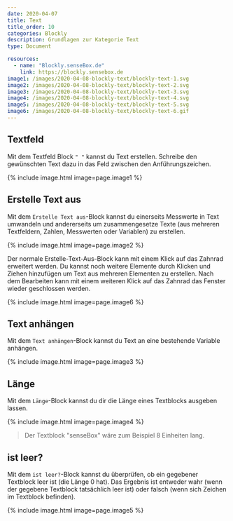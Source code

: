 ```yaml
---
date: 2020-04-07
title: Text
title_order: 10
categories: Blockly
description: Grundlagen zur Kategorie Text
type: Document

resources:
  - name: "Blockly.senseBox.de"
    link: https://blockly.sensebox.de
image1: /images/2020-04-08-blockly-text/blockly-text-1.svg
image2: /images/2020-04-08-blockly-text/blockly-text-2.svg
image3: /images/2020-04-08-blockly-text/blockly-text-3.svg
image4: /images/2020-04-08-blockly-text/blockly-text-4.svg
image5: /images/2020-04-08-blockly-text/blockly-text-5.svg
image6: /images/2020-04-08-blockly-text/blockly-text-6.gif
---
```


## Textfeld
Mit dem Textfeld Block `" "` kannst du Text erstellen. Schreibe den gewünschten Text dazu in das Feld zwischen den Anführungszeichen. 

{% include image.html image=page.image1 %}

## Erstelle Text aus
Mit dem `Erstelle Text aus`-Block kannst du einerseits Messwerte in Text umwandeln und andererseits um zusammengesetze Texte (aus mehreren Textfeldern, Zahlen, Messwerten oder Variablen) zu erstellen. 

{% include image.html image=page.image2 %}

Der normale Erstelle-Text-Aus-Block kann mit einem Klick auf das Zahnrad erweitert werden. Du kannst noch weitere Elemente durch Klicken und Ziehen hinzufügen um Text aus mehreren Elementen zu erstellen. Nach dem Bearbeiten kann mit einem weiteren Klick auf das Zahnrad das Fenster wieder geschlossen werden. 

{% include image.html image=page.image6 %}
## Text anhängen

Mit dem `Text anhängen`-Block kannst du Text an eine bestehende Variable anhängen.

{% include image.html image=page.image3 %}

## Länge

Mit dem `Länge`-Block kannst du dir die Länge eines Textblocks ausgeben lassen.

{% include image.html image=page.image4 %}

> Der Textblock "senseBox" wäre zum Beispiel 8 Einheiten lang.

## ist leer?

Mit dem `ist leer?`-Block kannst du überprüfen, ob ein gegebener Textblock leer ist (die Länge 0 hat). Das Ergebnis ist entweder wahr (wenn der gegebene Textblock tatsächlich leer ist) oder falsch (wenn sich Zeichen im Textblock befinden). 

{% include image.html image=page.image5 %}